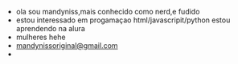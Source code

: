 - ola sou mandyniss,mais conhecido como nerd,e fudido
- estou interessado em progamaçao html/javascripit/python
  estou aprendendo na alura
- mulheres hehe
- mandynissoriginal@gmail.com
- 

<!---
Mandyniss/Mandyniss is a ✨ special ✨ repository because its `README.md` (this file) appears on your GitHub profile.
You can click the Preview link to take a look at your changes.
--->
